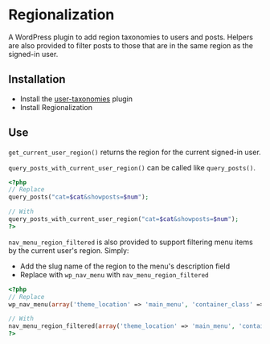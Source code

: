 # Regionalization

A WordPress plugin to add region taxonomies to users and posts. Helpers are also provided to filter posts to those that are in the same region as the signed-in user.

## Installation

* Install the [user-taxonomies](http://gostomski.co.uk/code/wordpress-user-taxonomies) plugin
* Install Regionalization

## Use

`get_current_user_region()` returns the region for the current signed-in user.

`query_posts_with_current_user_region()` can be called like `query_posts()`.

```php
<?php
// Replace
query_posts("cat=$cat&showposts=$num");

// With
query_posts_with_current_user_region("cat=$cat&showposts=$num");
?>
```

`nav_menu_region_filtered` is also provided to support filtering menu items by the current user's region. Simply:
* Add the slug name of the region to the menu's description field
* Replace with `wp_nav_menu` with `nav_menu_region_filtered`

```php
<?php
// Replace
wp_nav_menu(array('theme_location' => 'main_menu', 'container_class' => 'menu-header'));

// With
nav_menu_region_filtered(array('theme_location' => 'main_menu', 'container_class' => 'menu-header'));
?>
```
